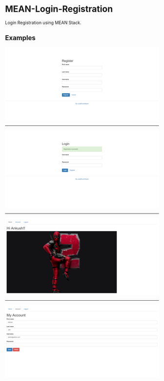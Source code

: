 # MEAN-Login-Registration
Login Registration using MEAN Stack.

## Examples
![MEAN-Login-Registration](https://github.com/LazyBruceWayne/MEAN-Login-Registration/blob/master/screen1.png)
<hr>

![MEAN-Login-Registration](https://github.com/LazyBruceWayne/MEAN-Login-Registration/blob/master/screen2.png)

<hr>

![MEAN-Login-Registration](https://github.com/LazyBruceWayne/MEAN-Login-Registration/blob/master/screen3.png)

<hr>

![MEAN-Login-Registration](https://github.com/LazyBruceWayne/MEAN-Login-Registration/blob/master/screen4.png)

